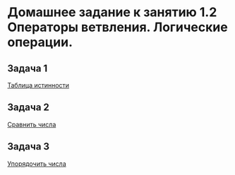 # Домашнее задание к занятию 1.2 Операторы ветвления. Логические операции.

## Задача 1
[Таблица истинности](./1.2.1/readme.md)
## Задача 2 
[Сравнить числа](./1.2.2/readme.md)
## Задача 3
[Упорядочить числа](./1.2.2/readme.md)


